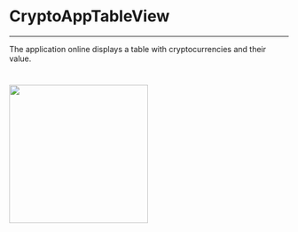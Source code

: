 # CryptoAppTableView
---
The application online displays a table with cryptocurrencies and their value.
#
<img src="[https://github.com/favicon.ico](https://sun9-6.userapi.com/impg/-5cFxi7oBUxF3G-o5mOfGFQtKAGLJmpScT_FwQ/zxcv3JR3qmI.jpg?size=828x1792&quality=95&sign=e814b36b79c3f9ff900ae5cf60370a04&type=album)" width="250">

